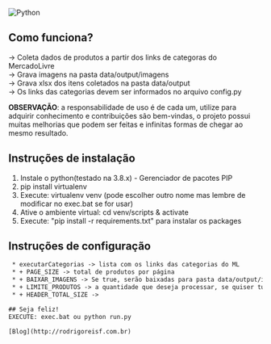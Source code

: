 ![Python](https://img.shields.io/badge/python-3670A0?style=for-the-badge&logo=python&logoColor=ffdd54)

## Como funciona?

-> Coleta dados de produtos a partir dos links de categoras do MercadoLivre<br>
-> Grava imagens na pasta data/output/imagens<br>
-> Grava xlsx dos itens coletados na pasta data/output<br>
-> Os links das categorias devem ser informados no arquivo config.py<br>

**OBSERVAÇÃO**: a responsabilidade de uso é de cada um, utilize para adquirir conhecimento e
contribuições são bem-vindas, o projeto possui muitas melhorias que podem ser feitas e 
infinitas formas de chegar ao mesmo resultado.

## Instruções de instalação

1. Instale o python(testado na 3.8.x) - Gerenciador de pacotes PIP<br>
2. pip install virtualenv<br>
3. Execute: virtualenv venv (pode escolher outro nome mas lembre de modificar no exec.bat se for usar)
4. Ative o ambiente virtual: cd venv/scripts & activate
5. Execute: "pip install -r requirements.txt" para instalar os packages<br>

## Instruções de configuração
```diff
 * executarCategorias -> lista com os links das categorias do ML
 * + PAGE_SIZE -> total de produtos por página
 * + BAIXAR_IMAGENS -> Se true, serão baixadas para pasta data/output/imagens.
 * + LIMITE_PRODUTOS -> a quantidade que deseja processar, se quiser tudo coloque um valor elevado. Ex: 99999
 * + HEADER_TOTAL_SIZE -> 

## Seja feliz!
EXECUTE: exec.bat ou python run.py

[Blog](http://rodrigoreisf.com.br)